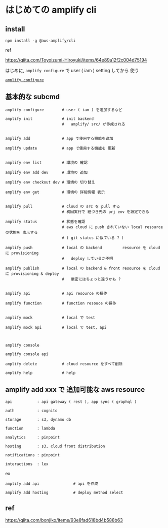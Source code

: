 
# はじめての amplify cli


## install

```
npm install -g @aws-amplify/cli
```

ref

https://qiita.com/Toyoizumi-Hiroyuki/items/64e89a12f2c004d75194


はじめに,
`amplify configure` で user ( iam ) setting してから 使う

[`amplify configure`](amplify.configure.md )



## 基本的な subcmd

```
amplify configure        # user ( iam ) を追加するなど
                         
amplify init             # init backend
                         #   amplify/ src/ が作成される


amplify add              # app で使用する機能を追加
                         
amplify update           # app で使用する機能を 更新


amplify env list         # 環境の 確認

amplify env add dev      # 環境の 追加

amplify env checkout dev # 環境の 切り替え

amplify env get          # 環境の 詳細情報 表示


amplify pull             # cloud の src を pull する
                         # 初回実行で 紐づき先の prj env を設定できる

amplify status           # 状態を確認
                         # aws cloud に push されていない local resource の状態を 表示する
                         # ( git status に似ている ? )

amplify push             # local の backend         resource を cloud に provisioning
                         #   deploy しているか不明

amplify publish          # local の backend & front resource を cloud に provisioning & deploy
                         #   厳密にはちょっと違うかも ?


amplify api              # api resource の操作 

amplify function         # function resouce の操作


amplify mock             # local で test

amplify mock api         # local で test, api



amplify console

amplify console api

amplify delete           # cloud resource をすべて削除

amplify help             # help
```


## amplify add xxx で 追加可能な aws resource

```
api           : api gateway ( rest ), app sync ( graphql )

auth          : cognito

storage       : s3, dynamo db

function      : lambda

analytics     : pinpoint

hosting       : s3, cloud front distribution

notifications : pinpoint

interactions  : lex
```

ex

```
amplify add api               # api を作成
```

```
amplify add hosting           # deploy method select
```


## ref

https://qiita.com/bonjiko/items/93e8fad618bd4b588b63




